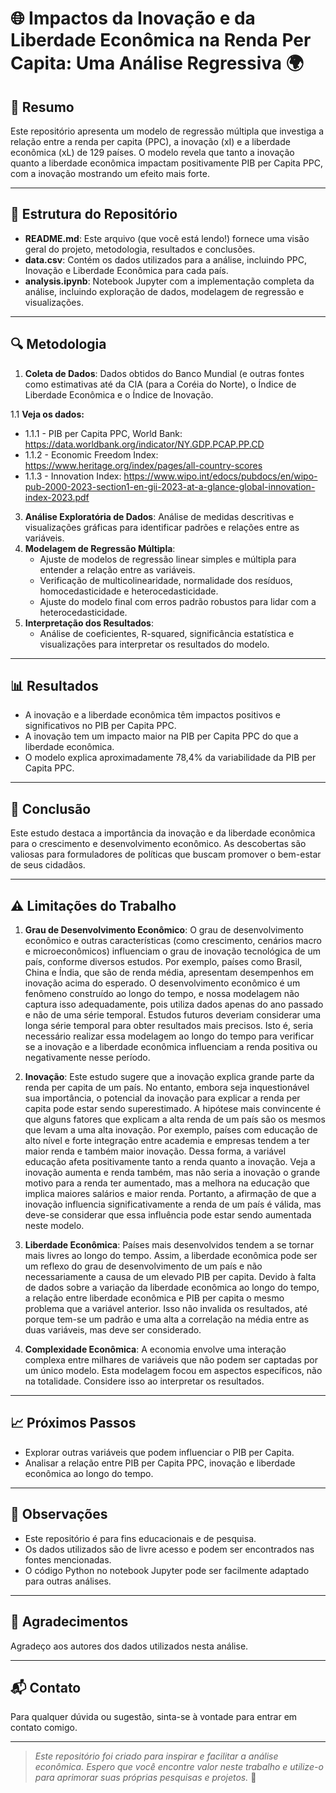 # 🌐 Impactos da Inovação e da Liberdade Econômica na Renda Per Capita: Uma Análise Regressiva 🌍

## 📝 Resumo

Este repositório apresenta um modelo de regressão múltipla que investiga a relação entre a renda per capita (PPC), a inovação (xI) e a liberdade econômica (xL) de 129 países. O modelo revela que tanto a inovação quanto a liberdade econômica impactam positivamente PIB per Capita PPC, com a inovação mostrando um efeito mais forte.

---

## 📁 Estrutura do Repositório

- **README.md**: Este arquivo (que você está lendo!) fornece uma visão geral do projeto, metodologia, resultados e conclusões.
- **data.csv**: Contém os dados utilizados para a análise, incluindo PPC, Inovação e Liberdade Econômica para cada país.
- **analysis.ipynb**: Notebook Jupyter com a implementação completa da análise, incluindo exploração de dados, modelagem de regressão e visualizações.

---

## 🔍 Metodologia

1. **Coleta de Dados**: Dados obtidos do Banco Mundial (e outras fontes como estimativas até da CIA (para a Coréia do Norte), o Índice de Liberdade Econômica e o Índice de Inovação.

1.1 **Veja os dados:**
*   1.1.1 - PIB per Capita PPC, World Bank: https://data.worldbank.org/indicator/NY.GDP.PCAP.PP.CD
*   1.1.2 - Economic Freedom Index: https://www.heritage.org/index/pages/all-country-scores
*   1.1.3 - Innovation Index: https://www.wipo.int/edocs/pubdocs/en/wipo-pub-2000-2023-section1-en-gii-2023-at-a-glance-global-innovation-index-2023.pdf
3. **Análise Exploratória de Dados**: Análise de medidas descritivas e visualizações gráficas para identificar padrões e relações entre as variáveis.
4. **Modelagem de Regressão Múltipla**:
    - Ajuste de modelos de regressão linear simples e múltipla para entender a relação entre as variáveis.
    - Verificação de multicolinearidade, normalidade dos resíduos, homocedasticidade e heterocedasticidade.
    - Ajuste do modelo final com erros padrão robustos para lidar com a heterocedasticidade.
5. **Interpretação dos Resultados**:
    - Análise de coeficientes, R-squared, significância estatística e visualizações para interpretar os resultados do modelo.

---

## 📊 Resultados

- A inovação e a liberdade econômica têm impactos positivos e significativos no PIB per Capita PPC.
- A inovação tem um impacto maior na PIB per Capita PPC do que a liberdade econômica.
- O modelo explica aproximadamente 78,4% da variabilidade da PIB per Capita PPC.

---

## 🔗 Conclusão

Este estudo destaca a importância da inovação e da liberdade econômica para o crescimento e desenvolvimento econômico. As descobertas são valiosas para formuladores de políticas que buscam promover o bem-estar de seus cidadãos.

---

## ⚠️ Limitações do Trabalho

1. **Grau de Desenvolvimento Econômico**: O grau de desenvolvimento econômico e outras características (como crescimento, cenários macro e microeconômicos) influenciam o grau de inovação tecnológica de um país, conforme diversos estudos. Por exemplo, países como Brasil, China e Índia, que são de renda média, apresentam desempenhos em inovação acima do esperado. O desenvolvimento econômico é um fenômeno construído ao longo do tempo, e nossa modelagem não captura isso adequadamente, pois utiliza dados apenas do ano passado e não de uma série temporal. Estudos futuros deveriam considerar uma longa série temporal para obter resultados mais precisos. Isto é, seria necessário realizar essa modelagem ao longo do tempo para verificar se a inovação e a liberdade econômica influenciam a renda positiva ou negativamente nesse período.

2. **Inovação**: Este estudo sugere que a inovação explica grande parte da renda per capita de um país. No entanto, embora seja inquestionável sua importância, o potencial da inovação para explicar a renda per capita pode estar sendo superestimado. A hipótese mais convincente é que alguns fatores que explicam a alta renda de um país são os mesmos que levam a uma alta inovação. Por exemplo, países com educação de alto nível e forte integração entre academia e empresas tendem a ter maior renda e também maior inovação. Dessa forma, a variável educação afeta positivamente tanto a renda quanto a inovação. Veja a inovação aumenta e renda também, mas não seria a inovação o grande motivo para a renda ter aumentado, mas a melhora na educação que implica maiores salários e maior renda. Portanto, a afirmação de que a inovação influencia significativamente a renda de um país é válida, mas deve-se considerar que essa influência pode estar sendo aumentada neste modelo.

3. **Liberdade Econômica**: Países mais desenvolvidos tendem a se tornar mais livres ao longo do tempo. Assim, a liberdade econômica pode ser um reflexo do grau de desenvolvimento de um país e não necessariamente a causa de um elevado PIB per capita. Devido à falta de dados sobre a variação da liberdade econômica ao longo do tempo, a relação entre liberdade econômica e PIB per capita o mesmo problema que a variável anterior. Isso não invalida os resultados, até porque tem-se um padrão e uma alta a correlação na média entre as duas variáveis, mas deve ser considerado.

4. **Complexidade Econômica**: A economia envolve uma interação complexa entre milhares de variáveis que não podem ser captadas por um único modelo. Esta modelagem focou em aspectos específicos, não na totalidade. Considere isso ao interpretar os resultados.

---


## 📈 Próximos Passos

- Explorar outras variáveis que podem influenciar o PIB per Capita.
- Analisar a relação entre PIB per Capita PPC, inovação e liberdade econômica ao longo do tempo.

---

## 📝 Observações

- Este repositório é para fins educacionais e de pesquisa.
- Os dados utilizados são de livre acesso e podem ser encontrados nas fontes mencionadas.
- O código Python no notebook Jupyter pode ser facilmente adaptado para outras análises.

---

## 🙏 Agradecimentos

Agradeço aos autores dos dados utilizados nesta análise.

---

## 📬 Contato

Para qualquer dúvida ou sugestão, sinta-se à vontade para entrar em contato comigo.

---

> *Este repositório foi criado para inspirar e facilitar a análise econômica. Espero que você encontre valor neste trabalho e utilize-o para aprimorar suas próprias pesquisas e projetos.* 🌟

